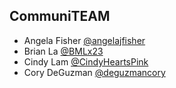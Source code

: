 ## CommuniTEAM

<!--- Alexander Ho [@alexyho9](https://github.com/alexyho9) -->
<!--- Amanda Taing [@aleetaing](https://github.com/aleetaing) -->
- Angela Fisher [@angelajfisher](https://github.com/angelajfisher)
- Brian La [@BMLx23](https://github.com/BMLx23)
- Cindy Lam [@CindyHeartsPink](https://github.com/CindyHeartsPink)
- Cory DeGuzman [@deguzmancory](https://github.com/deguzmancory)
<!--- Hector Elias [@helias-444](https://github.com/helias-444) -->
<!--- Matt Baltzer [@mattbaltzer](https://github.com/mattbaltzer) -->

<!--

**Here are some ideas to get you started:**

🙋‍♀️ A short introduction - what is your organization all about?
🌈 Contribution guidelines - how can the community get involved?
👩‍💻 Useful resources - where can the community find your docs? Is there anything else the community should know?
🍿 Fun facts - what does your team eat for breakfast?
🧙 Remember, you can do mighty things with the power of [Markdown](https://docs.github.com/github/writing-on-github/getting-started-with-writing-and-formatting-on-github/basic-writing-and-formatting-syntax)
-->
